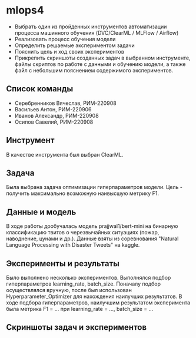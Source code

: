 # mlops4
- Выбрать один из пройденных инструментов автоматизации процесса машинного обучения (DVC/ClearML / MLFlow / Airflow)
- Реализовать процесс обучения модели
- Определить решаемые экспериментом задачи
- Пояснить цель и ход своих экспериментов
- Прикрепить скриншоты созданных задач в выбранном инструменте, файлы скриптов  по работе с данными и обучению модели, а также файл с небольшим пояснением содержимого экспериментов.
## Список команды
- Серебренников Вячеслав, РИМ-220908
- Васильев Антон, РИМ-220906
- Иванов Александр, РИМ-220908
- Осипов Савелий, РИМ-220908
## Инструмент
В качестве инструмента был выбран ClearML.
## Задача
Была выбрана задача оптимизации гиперпараметров модели. Цель - получить максимально возможную наивысшую метрику F1.
## Данные и модель
В ходе работы дообучалась модель prajjwal1/bert-mini на бинарную классификацию твитов о черезвычайных ситуациях (пожар, наводнение, цунами и др.). Данные взяты из соревнования "Natural Language Processing with Disaster Tweets" на kaggle.
## Эксперименты и результаты
Было выполнено несколько экспериментов. Выполнялся подбор гиперпараметров learning_rate, batch_size. Поначалу подбор осуществлялся вручную, после был использован Hyperparameter_Optimizer для нахождения наилучших результатов.
В ходе подбора гиперпараметров, наилучшим результатом эксперимента была метрика F1 = ... при learning_rate = ..., batch_size = ...
## Скриншоты задач и экспериментов
